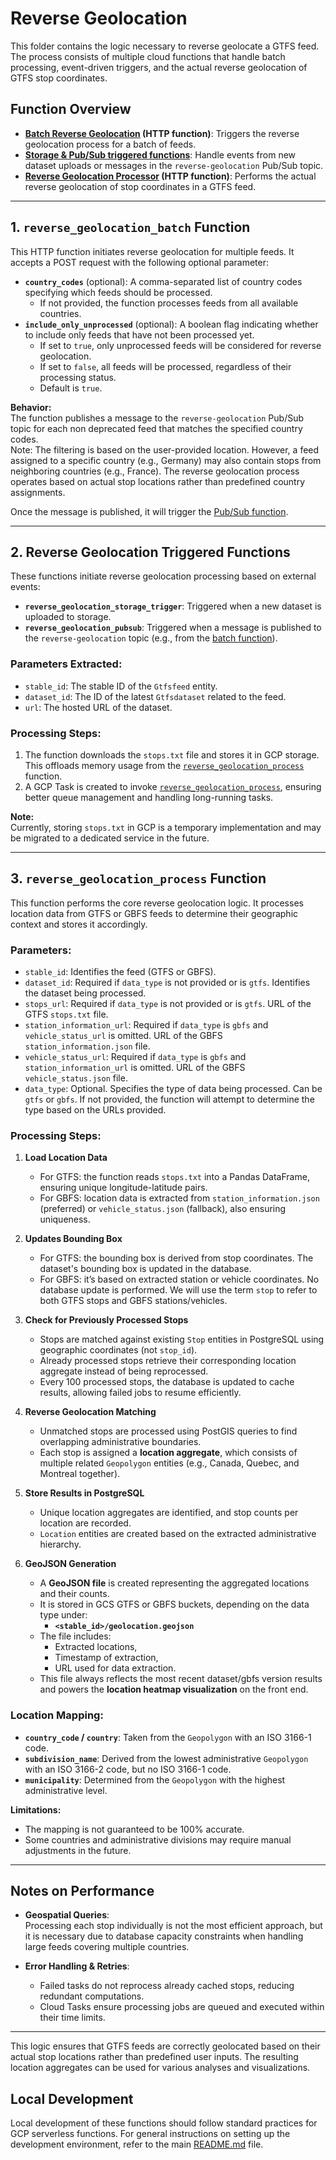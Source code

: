 # Reverse Geolocation

This folder contains the logic necessary to reverse geolocate a GTFS feed. The process consists of multiple cloud functions that handle batch processing, event-driven triggers, and the actual reverse geolocation of GTFS stop coordinates.

## Function Overview

- **[Batch Reverse Geolocation](#1-reverse_geolocation_batch-function) (HTTP function)**: Triggers the reverse geolocation process for a batch of feeds.
- **[Storage & Pub/Sub triggered functions](#2-reverse-geolocation-triggered-functions)**: Handle events from new dataset uploads or messages in the `reverse-geolocation` Pub/Sub topic.
- **[Reverse Geolocation Processor](#3-reverse_geolocation_process-function) (HTTP function)**: Performs the actual reverse geolocation of stop coordinates in a GTFS feed.

---

## 1. `reverse_geolocation_batch` Function

This HTTP function initiates reverse geolocation for multiple feeds. It accepts a POST request with the following optional parameter:

- **`country_codes`** (optional): A comma-separated list of country codes specifying which feeds should be processed.  
  - If not provided, the function processes feeds from all available countries.
- **`include_only_unprocessed`** (optional): A boolean flag indicating whether to include only feeds that have not been processed yet.  
  - If set to `true`, only unprocessed feeds will be considered for reverse geolocation.
  - If set to `false`, all feeds will be processed, regardless of their processing status.
  - Default is `true`.

**Behavior:**  
The function publishes a message to the `reverse-geolocation` Pub/Sub topic for each non deprecated feed that matches the specified country codes.  
Note: The filtering is based on the user-provided location. However, a feed assigned to a specific country (e.g., Germany) may also contain stops from neighboring countries (e.g., France). The reverse geolocation process operates based on actual stop locations rather than predefined country assignments.

Once the message is published, it will trigger the [Pub/Sub function](#2-reverse-geolocation-triggered-functions).

---

## 2. Reverse Geolocation Triggered Functions

These functions initiate reverse geolocation processing based on external events:

- **`reverse_geolocation_storage_trigger`**: Triggered when a new dataset is uploaded to storage.
- **`reverse_geolocation_pubsub`**: Triggered when a message is published to the `reverse-geolocation` topic (e.g., from the [batch function](#1-reverse_geolocation_batch-function)).

### Parameters Extracted:
- `stable_id`: The stable ID of the `Gtfsfeed` entity.
- `dataset_id`: The ID of the latest `Gtfsdataset` related to the feed.
- `url`: The hosted URL of the dataset.

### Processing Steps:
1. The function downloads the `stops.txt` file and stores it in GCP storage. This offloads memory usage from the [`reverse_geolocation_process`](#3-reverse_geolocation_process-function) function.
2. A GCP Task is created to invoke [`reverse_geolocation_process`](#3-reverse_geolocation_process-function), ensuring better queue management and handling long-running tasks.

**Note:**  
Currently, storing `stops.txt` in GCP is a temporary implementation and may be migrated to a dedicated service in the future.

---

## 3. `reverse_geolocation_process` Function

This function performs the core reverse geolocation logic. It processes location data from GTFS or GBFS feeds to determine their geographic context and stores it accordingly.

### Parameters:
- `stable_id`: Identifies the feed (GTFS or GBFS).
- `dataset_id`: Required if `data_type` is not provided or is `gtfs`. Identifies the dataset being processed.
- `stops_url`: Required if `data_type` is not provided or is `gtfs`. URL of the GTFS `stops.txt` file.
- `station_information_url`: Required if `data_type` is `gbfs` and `vehicle_status_url` is omitted. URL of the GBFS `station_information.json` file.
- `vehicle_status_url`: Required if `data_type` is `gbfs` and `station_information_url` is omitted. URL of the GBFS `vehicle_status.json` file.
- `data_type`: Optional. Specifies the type of data being processed. Can be `gtfs` or `gbfs`. If not provided, the function will attempt to determine the type based on the URLs provided.

### Processing Steps:

1. **Load Location Data**  
   - For GTFS: the function reads `stops.txt` into a Pandas DataFrame, ensuring unique longitude-latitude pairs.  
   - For GBFS: location data is extracted from `station_information.json` (preferred) or `vehicle_status.json` (fallback), also ensuring uniqueness.

2. **Updates Bounding Box**  
   - For GTFS: the bounding box is derived from stop coordinates. The dataset's bounding box is updated in the database.
   - For GBFS: it’s based on extracted station or vehicle coordinates. No database update is performed. We will use the term `stop` to refer to both GTFS stops and GBFS stations/vehicles.

3. **Check for Previously Processed Stops**  
   - Stops are matched against existing `Stop` entities in PostgreSQL using geographic coordinates (not `stop_id`).
   - Already processed stops retrieve their corresponding location aggregate instead of being reprocessed.
   - Every 100 processed stops, the database is updated to cache results, allowing failed jobs to resume efficiently.

4. **Reverse Geolocation Matching**  
   - Unmatched stops are processed using PostGIS queries to find overlapping administrative boundaries.
   - Each stop is assigned a **location aggregate**, which consists of multiple related `Geopolygon` entities (e.g., Canada, Quebec, and Montreal together).

5. **Store Results in PostgreSQL**  
   - Unique location aggregates are identified, and stop counts per location are recorded.
   - `Location` entities are created based on the extracted administrative hierarchy.

6. **GeoJSON Generation**  
   - A **GeoJSON file** is created representing the aggregated locations and their counts.  
   - It is stored in GCS GTFS or GBFS buckets, depending on the data type under:  
     - **`<stable_id>/geolocation.geojson`**  
   - The file includes:
     - Extracted locations,
     - Timestamp of extraction,
     - URL used for data extraction.  
   - This file always reflects the most recent dataset/gbfs version results and powers the **location heatmap visualization** on the front end.

### Location Mapping:
- **`country_code` / `country`**: Taken from the `Geopolygon` with an ISO 3166-1 code.
- **`subdivision_name`**: Derived from the lowest administrative `Geopolygon` with an ISO 3166-2 code, but no ISO 3166-1 code.
- **`municipality`**: Determined from the `Geopolygon` with the highest administrative level.

**Limitations:**  
- The mapping is not guaranteed to be 100% accurate.  
- Some countries and administrative divisions may require manual adjustments in the future.

---

## Notes on Performance

- **Geospatial Queries**:  
  Processing each stop individually is not the most efficient approach, but it is necessary due to database capacity constraints when handling large feeds covering multiple countries.
  
- **Error Handling & Retries**:  
  - Failed tasks do not reprocess already cached stops, reducing redundant computations.  
  - Cloud Tasks ensure processing jobs are queued and executed within their time limits.

---

This logic ensures that GTFS feeds are correctly geolocated based on their actual stop locations rather than predefined user inputs. The resulting location aggregates can be used for various analyses and visualizations.


## Local Development

Local development of these functions should follow standard practices for GCP serverless functions. For general instructions on setting up the development environment, refer to the main [README.md](../README.md) file.